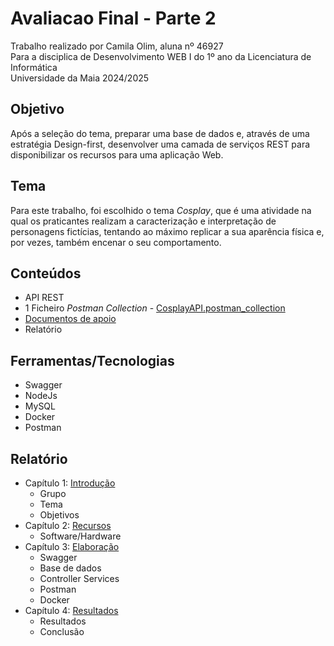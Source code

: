 # Avaliacao Final - Parte 2
Trabalho realizado por Camila Olim, aluna nº 46927  
Para a disciplica de Desenvolvimento WEB I do 1º ano da Licenciatura de Informática  
Universidade da Maia 2024/2025

## Objetivo
Após a seleção do tema, preparar uma base de dados e, através de uma estratégia Design-first, desenvolver uma camada de serviços
REST para disponibilizar os recursos para uma aplicação Web. 

## Tema
Para este trabalho, foi escolhido o tema _Cosplay_, que é uma atividade na qual os praticantes realizam a caracterização e interpretação de personagens fictícias, tentando ao máximo replicar a sua aparência física e, por vezes, também encenar o seu comportamento.

## Conteúdos
- API REST
- 1 Ficheiro _Postman Collection_ - [CosplayAPI.postman_collection](https://github.com/inf24dw1g09/DW-Avaliacao-Final/blob/Parte-2/CosplayAPI.postman_collection.json)
- [Documentos de apoio](https://github.com/inf24dw1g09/DW-Avaliacao-Final/tree/Parte-2/Documentos%20de%20apoio)
- Relatório

## Ferramentas/Tecnologias
- Swagger
- NodeJs
- MySQL
- Docker
- Postman

## Relatório
- Capítulo 1: [Introdução](https://github.com/inf24dw1g09/DW-Avaliacao-Final/blob/Parte-2/Relatorio/C1.md)
    - Grupo
    - Tema
    - Objetivos
- Capítulo 2: [Recursos](https://github.com/inf24dw1g09/DW-Avaliacao-Final/blob/Parte-2/Relatorio/C2.md)
    - Software/Hardware
- Capítulo 3: [Elaboração](https://github.com/inf24dw1g09/DW-Avaliacao-Final/blob/Parte-2/Relatorio/C3.md)
    - Swagger
    - Base de dados
    - Controller Services
    - Postman
    - Docker
- Capítulo 4: [Resultados](https://github.com/inf24dw1g09/DW-Avaliacao-Final/blob/Parte-2/Relatorio/C4.md)
    - Resultados
    - Conclusão
